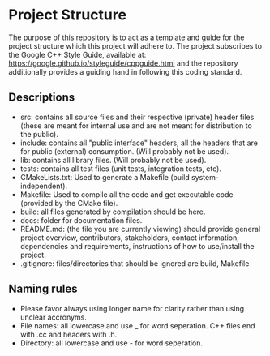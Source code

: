 # Project Structure
The purpose of this repository is to act as a template and guide for the project structure which this project will adhere to.
The project subscribes to the Google C++ Style Guide, available at: https://google.github.io/styleguide/cppguide.html and the repository additionally provides a guiding hand in following this coding standard.

## Descriptions
- src: contains all source files and their respective (private) header files (these are meant for internal use and are not meant for distribution to the public).
- include: contains all "public interface" headers, all the headers that are for public (external) consumption. (Will probably not be used).
- lib: contains all library files. (Will probably not be used).
- tests: contains all test files (unit tests, integration tests, etc).
- CMakeLists.txt: Used to generate a Makefile (build system-independent).
- Makefile: Used to compile all the code and get executable code (provided by the CMake file).
- build: all files generated by compilation should be here.
- docs: folder for documentation files.
- README.md: (the file you are currently viewing) should provide general project overview, contributors, stakeholders, contact information, dependencies and requirements, instructions of how to use/install the project.
- .gitignore: files/directories that should be ignored are build, Makefile

## Naming rules
- Please favor always using longer name for clarity rather than using unclear accronyms.
- File names: all lowercase and use _ for word seperation. C++ files end with .cc and headers with .h.
- Directory: all lowercase and use - for word seperation.
